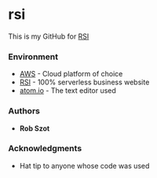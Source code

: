 # rsi

This is my GitHub for [RSI](https://rsindustries.io)

### Environment

* [AWS](https://aws.amazon.com) - Cloud platform of choice
* [RSI](https://rsindustries.io) - 100% serverless business website
* [atom.io](https://atom.io/) - The text editor used

### Authors

* **Rob Szot**

### Acknowledgments

* Hat tip to anyone whose code was used
